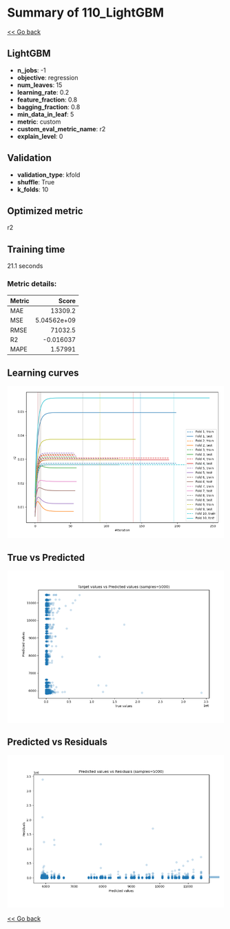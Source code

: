 # Summary of 110_LightGBM

[<< Go back](../README.md)


## LightGBM
- **n_jobs**: -1
- **objective**: regression
- **num_leaves**: 15
- **learning_rate**: 0.2
- **feature_fraction**: 0.8
- **bagging_fraction**: 0.8
- **min_data_in_leaf**: 5
- **metric**: custom
- **custom_eval_metric_name**: r2
- **explain_level**: 0

## Validation
 - **validation_type**: kfold
 - **shuffle**: True
 - **k_folds**: 10

## Optimized metric
r2

## Training time

21.1 seconds

### Metric details:
| Metric   |           Score |
|:---------|----------------:|
| MAE      | 13309.2         |
| MSE      |     5.04562e+09 |
| RMSE     | 71032.5         |
| R2       |    -0.016037    |
| MAPE     |     1.57991     |



## Learning curves
![Learning curves](learning_curves.png)
## True vs Predicted

![True vs Predicted](true_vs_predicted.png)


## Predicted vs Residuals

![Predicted vs Residuals](predicted_vs_residuals.png)



[<< Go back](../README.md)
